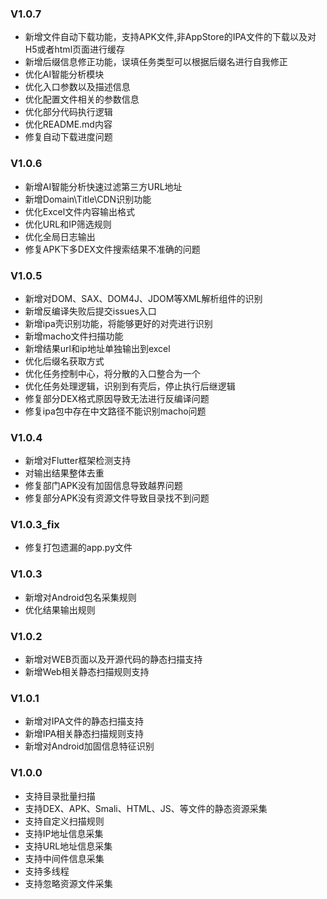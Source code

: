 ### V1.0.7
- 新增文件自动下载功能，支持APK文件,非AppStore的IPA文件的下载以及对H5或者html页面进行缓存
- 新增后缀信息修正功能，误填任务类型可以根据后缀名进行自我修正
- 优化AI智能分析模块
- 优化入口参数以及描述信息
- 优化配置文件相关的参数信息
- 优化部分代码执行逻辑
- 优化README.md内容
- 修复自动下载进度问题

### V1.0.6
- 新增AI智能分析快速过滤第三方URL地址
- 新增Domain\Title\CDN识别功能
- 优化Excel文件内容输出格式
- 优化URL和IP筛选规则
- 优化全局日志输出
- 修复APK下多DEX文件搜索结果不准确的问题

### V1.0.5
- 新增对DOM、SAX、DOM4J、JDOM等XML解析组件的识别
- 新增反编译失败后提交issues入口
- 新增ipa壳识别功能，将能够更好的对壳进行识别
- 新增macho文件扫描功能
- 新增结果url和ip地址单独输出到excel
- 优化后缀名获取方式 
- 优化任务控制中心，将分散的入口整合为一个
- 优化任务处理逻辑，识别到有壳后，停止执行后继逻辑
- 修复部分DEX格式原因导致无法进行反编译问题
- 修复ipa包中存在中文路径不能识别macho问题

### V1.0.4
- 新增对Flutter框架检测支持
- 对输出结果整体去重
- 修复部门APK没有加固信息导致越界问题
- 修复部分APK没有资源文件导致目录找不到问题

### V1.0.3_fix
- 修复打包遗漏的app.py文件

### V1.0.3
- 新增对Android包名采集规则
- 优化结果输出规则

### V1.0.2
- 新增对WEB页面以及开源代码的静态扫描支持
- 新增Web相关静态扫描规则支持

### V1.0.1
- 新增对IPA文件的静态扫描支持
- 新增IPA相关静态扫描规则支持
- 新增对Android加固信息特征识别


### V1.0.0
- 支持目录批量扫描
- 支持DEX、APK、Smali、HTML、JS、等文件的静态资源采集
- 支持自定义扫描规则
- 支持IP地址信息采集
- 支持URL地址信息采集
- 支持中间件信息采集
- 支持多线程
- 支持忽略资源文件采集
